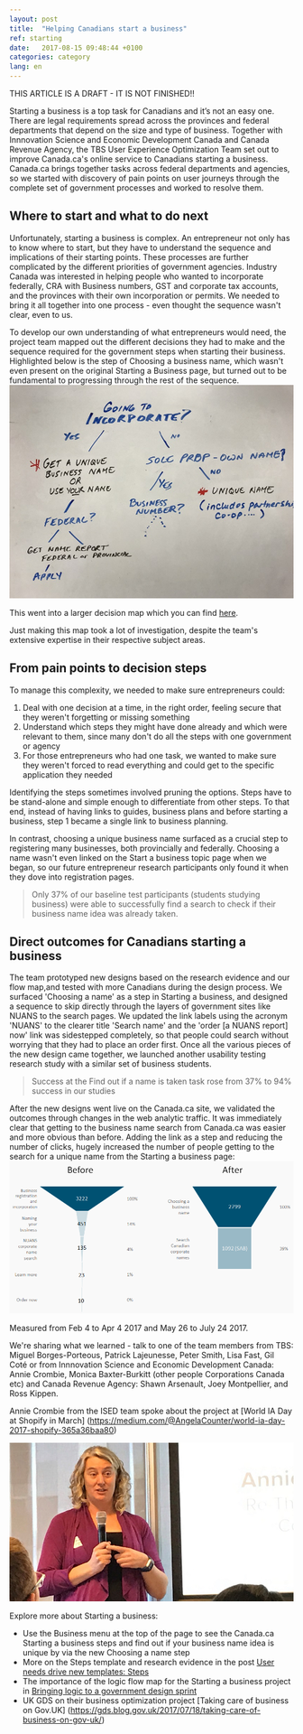 ```yaml
---
layout: post
title:  "Helping Canadians start a business"
ref: starting
date:   2017-08-15 09:48:44 +0100
categories: category
lang: en
---
```


THIS ARTICLE IS A DRAFT - IT IS NOT FINISHED!!

Starting a business is a top task for Canadians and it’s not an easy one. There are legal requirements spread across the provinces and federal departments that depend on the size and type of business. Together with Innnovation Science and Economic Development Canada and Canada Revenue Agency, the TBS User Experience Optimization Team set out to improve Canada.ca's online service to Canadians starting a business. Canada.ca brings together tasks across federal departments and agencies, so we started with discovery of pain points on user journeys through the complete set of government processes and worked to resolve them.  

## Where to start and what to do next
Unfortunately, starting a business is complex. An entrepreneur not only has to know where to start, but they have to understand the sequence and implications of their starting points. These processes are further complicated by the different priorities of government agencies. Industry Canada was interested in helping people who wanted to incorporate federally, CRA with Business numbers, GST and corporate tax accounts, and the provinces with their own incorporation or permits. We needed to bring it all together into one process - even thought the sequence wasn't clear, even to us.

To develop our own understanding of what entrepreneurs would need, the project team mapped out the different decisions they had to make and the sequence required for the government steps when starting their business.  Highlighted below is the step of Choosing a business name, which wasn't even present on the original Starting a Business page, but turned out to be fundamental to progressing through the rest of the sequence. 
![Decisions and subsequent steps to name a business](/images/Naming_a_business_decisions.JPG  "Decision points to name a business")

This went into a larger decision map which you can find [here](/images/Starting_a_business_decisions_Nov2016_1194x818.png).

Just making this map took a lot of investigation, despite the team's extensive expertise in their respective subject areas. 

## From pain points to decision steps

To manage this complexity, we needed to make sure entrepreneurs could:
1. Deal with one decision at a time, in the right order, feeling secure that they weren't forgetting or missing something 
2. Understand which steps they might have done already and which were relevant to them, since many don't do all the steps with one government or agency
3. For those entrepreneurs who had one task, we wanted to make sure they weren't forced to read everything and could get to the specific application they needed

Identifying the steps sometimes involved pruning the options. Steps have to be stand-alone and simple enough to differentiate from other steps. To that end, instead of having links to guides, business plans and before starting a business, step 1 became a single link to business planning. 

In contrast, choosing a unique business name surfaced as a crucial step to registering many businesses, both provincially and federally. Choosing a name wasn't even linked on the Start a business topic page when we began, so our future entrepreneur research participants only found it when they dove into registration pages. 
>Only 37% of our baseline test participants (students studying business) were able to successfully find a search to check if their business name idea was already taken. 

## Direct outcomes for Canadians starting a business

The team prototyped new designs based on the research evidence and our flow map,and tested with more Canadians during the design process. We surfaced 'Choosing a name' as a step in Starting a business, and designed a sequence to skip directly through the layers of government sites like NUANS to the search pages. We updated the link labels using the acronym 'NUANS' to the clearer title 'Search name' and the 'order [a NUANS report] now' link was sidestepped completely, so that people could search without worrying that they had to place an order first. Once all the various pieces of the new design came together, we launched another usability testing research study with a similar set of business students. 
>Success at the Find out if a name is taken task rose from 37% to 94% success in our studies 

After the new designs went live on the Canada.ca site, we validated the outcomes through changes in the web analytic traffic.  It was immediately clear that getting to the business name search from Canada.ca was easier and more obvious than before. Adding the link as a step and reducing the number of clicks,  hugely increased the number of people getting to the search for a unique name from the Starting a business page:
![Naming a business conversion funnel from Canada.ca](/images/Naming_a_business_funnel_938x501.png  "Change in traffic to name search from Canada.ca")

Measured from Feb 4 to Apr 4 2017 and May 26 to July 24 2017.

We're sharing what we learned - talk to one of the team members from TBS: Miguel Borges-Porteous, Patrick Lajeunesse, Peter Smith, Lisa Fast, Gil Coté or from Innnovation Science and Economic Development Canada:  Annie Crombie, Monica Baxter-Burkitt (other people Corporations Canada etc) and Canada Revenue Agency: Shawn Arsenault, Joey Montpellier, and Ross Kippen. 

Annie Crombie from the ISED team spoke about the project at [World IA Day at Shopify in March] (https://medium.com/@AngelaCounter/world-ia-day-2017-shopify-365a36baa80)

![Annie speaking at World IA Day 2017](/images/AnnieWorldIADay_794x443.jpg "World IA Day")

Explore more about Starting a business: 
* Use the Business menu at the top of the page to see the Canada.ca Starting a business steps and find out if your business name idea is unique by via the new Choosing a name step 
* More on the Steps template and research evidence in the post [User needs drive new templates: Steps](https://canada-ca.github.io/category/2017/08/09/evidence-based-template-designs.html)
* The importance of the logic flow map for the Starting a business project in [Bringing logic to a government design sprint](https://www.linkedin.com/pulse/bringing-logic-government-design-sprint-lisa-fast)
* UK GDS on their business optimization project [Taking care of business on Gov.UK] (https://gds.blog.gov.uk/2017/07/18/taking-care-of-business-on-gov-uk/)



